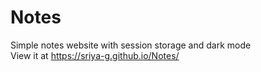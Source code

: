 # Notes
Simple notes website with session storage and dark mode <br>
View it at https://sriya-g.github.io/Notes/
